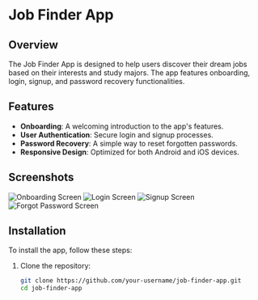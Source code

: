 # Job Finder App

## Overview
The Job Finder App is designed to help users discover their dream jobs based on their interests and study majors. The app features onboarding, login, signup, and password recovery functionalities.

## Features
- **Onboarding**: A welcoming introduction to the app's features.
- **User Authentication**: Secure login and signup processes.
- **Password Recovery**: A simple way to reset forgotten passwords.
- **Responsive Design**: Optimized for both Android and iOS devices.

## Screenshots
![Onboarding Screen](https://github.com/user-attachments/assets/b4e9b022-3d4e-4368-8348-38b84f249407)
![Login Screen](https://github.com/user-attachments/assets/770054b5-6850-4919-926d-e573eec2dc24)
![Signup Screen](https://github.com/user-attachments/assets/7c1198eb-6015-442f-87b5-8cb912d9fef7)
![Forgot Password Screen](https://github.com/user-attachments/assets/ed463976-ed2f-4d5b-9866-35ac28fca831)

## Installation

To install the app, follow these steps:

1. Clone the repository:
   ```bash
   git clone https://github.com/your-username/job-finder-app.git
   cd job-finder-app
